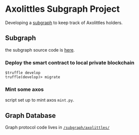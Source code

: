 # Axolittles Subgraph Project
Developing a [subgraph](https://thegraph.com/en/) to keep track of Axolittles holders.

## Subgraph
the subgraph source code is [here](/subgraph/axolittles).

### Deploy the smart contract to local private blockchain
```
$truffle develop
truffle(develop)> migrate
```

### Mint some axos
script set up to mint axos `mint.py`.

## Graph Database
Graph protocol code lives in [`/subgraph/axolittles/`](/subgraph/axolittles/)
